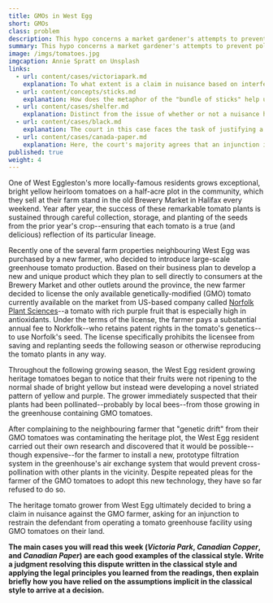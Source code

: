 ```yaml
---
title: GMOs in West Egg
short: GMOs
class: problem
description: This hypo concerns a market gardener's attempts to prevent pollination of their crops from GMO varieties grown by a neighbouring farmer. 
summary: This hypo concerns a market gardener's attempts to prevent pollination of their crops from GMO varieties grown by a neighbouring farmer. 
image: /imgs/tomatoes.jpg
imgcaption: Annie Spratt on Unsplash
links:
  - url: content/cases/victoriapark.md
    explanation: To what extent is a claim in nuisance based on interference by genetic drift a novel claim, analogous to the one in the Victoria Park case? How might the novel claim in this week's problem be addressed by a court?
  - url: content/concepts/sticks.md
    explanation: How does the metaphor of the "bundle of sticks" help us to understand the focus this week on a property holder's "right to exclude"? 
  - url: content/cases/shelfer.md
    explanation: Distinct from the issue of whether or not a nuisance has been perpetrated by the defendant is the issue of remedy. What choices of remedy for a claim in nuisance are available and how does the Shelfer court purport to address this choice?
  - url: content/cases/black.md
    explanation: The court in this case faces the task of justifying a remedy in damages for a nuisance claim related to environmental harms. What are those justifications and how do they different from other cases you read this week?
  - url: content/cases/canada-paper.md
    explanation: Here, the court's majority agrees that an injunction is the appropriate remedy for a claim in nuisance for environmental harms. Why? What distinguishes this case from others on the same issue you read this week?
published: true
weight: 4
---
```


One of West Eggleston's more locally-famous residents grows exceptional, bright yellow heirloom tomatoes on a half-acre plot in the community, which they sell at their farm stand in the old Brewery Market in Halifax every weekend. Year after year, the success of these remarkable tomato plants is sustained through careful collection, storage, and planting of the seeds from the prior year's crop--ensuring that each tomato is a true (and delicious) reflection of its particular lineage. 

Recently one of the several farm properties neighbouring West Egg was purchased by a new farmer, who decided to introduce large-scale greenhouse tomato production. Based on their business plan to develop a new and unique product which they plan to sell directly to consumers at the Brewery Market and other outlets around the province, the new farmer decided to license the only available genetically-modified (GMO) tomato currently available on the market from US-based company called [Norfolk Plant Sciences](https://www.seedworld.com/europe/2023/01/13/the-future-of-the-purple-gm-tomato-lies-with-consumers/)--a tomato with rich purple fruit that is especially high in antioxidants. Under the terms of the license, the farmer pays a substantial annual fee to Norkfolk--who retains patent rights in the tomato's genetics--to use Norfolk's seed. The license specifically prohibits the licensee from saving and replanting seeds the following season or otherwise reproducing the tomato plants in any way.

Throughout the following growing season, the West Egg resident growing heritage tomatoes began to notice that their fruits were not ripening to the normal shade of bright yellow but instead were developing a novel striated pattern of yellow and purple. The grower immediately suspected that their plants had been pollinated--probably by local bees--from those growing in the greenhouse containing GMO tomatoes.

After complaining to the neighbouring farmer that "genetic drift" from their GMO tomatoes was contaminating the heritage plot, the West Egg resident carried out their own research and discovered that it would be possible--though expensive--for the farmer to install a new, prototype filtration system in the greenhouse's air exchange system that would prevent cross-pollination with other plants in the vicinity. Despite repeated pleas for the farmer of the GMO tomatoes to adopt this new technology, they have so far refused to do so.

The heritage tomato grower from West Egg ultimately decided to bring a claim in nuisance against the GMO farmer, asking for an injunction to restrain the defendant from operating a tomato greenhouse facility using GMO tomatoes on their land. 

**The main cases you will read this week (*Victoria Park*, *Canadian Copper*, and *Canadian Paper*) are each good examples of the classical style. Write a judgment resolving this dispute written in the classical style and applying the legal principles you learned from the readings, then explain briefly how you have relied on the assumptions implicit in the classical style to arrive at a decision.**